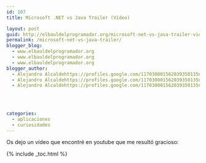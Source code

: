 ```yaml
---
id: 107
title: Microsoft .NET vs Java Trailer (Vídeo)

layout: post
guid: http://elbauldelprogramador.org/microsoft-net-vs-java-trailer-video/
permalink: /microsoft-net-vs-java-trailer/
blogger_blog:
  - www.elbauldelprogramador.org
  - www.elbauldelprogramador.org
  - www.elbauldelprogramador.org
blogger_author:
  - Alejandro Alcaldehttps://profiles.google.com/117030001562039350135noreply@blogger.com
  - Alejandro Alcaldehttps://profiles.google.com/117030001562039350135noreply@blogger.com
  - Alejandro Alcaldehttps://profiles.google.com/117030001562039350135noreply@blogger.com

  
  
  
categories:
  - aplicaciones
  - curiosidades
---
```

Os dejo un vídeo que encontré en youtube que me resultó gracioso:





{% include _toc.html %}
